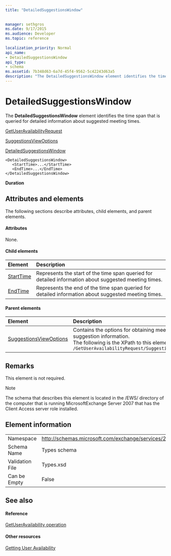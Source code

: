 ```yaml
---
title: "DetailedSuggestionsWindow"
 
 
manager: sethgros
ms.date: 9/17/2015
ms.audience: Developer
ms.topic: reference
 
localization_priority: Normal
api_name:
- DetailedSuggestionsWindow
api_type:
- schema
ms.assetid: 7b348d63-6a7d-45f4-9562-5c42243d63a5
description: "The DetailedSuggestionsWindow element identifies the time span that is queried for detailed information about suggested meeting times."
---
```


# DetailedSuggestionsWindow

The **DetailedSuggestionsWindow** element identifies the time span that is queried for detailed information about suggested meeting times. 
  
[GetUserAvailabilityRequest](getuseravailabilityrequest.md)
  
[SuggestionsViewOptions](suggestionsviewoptions.md)
  
[DetailedSuggestionsWindow](detailedsuggestionswindow.md)
  
```
<DetailedSuggestionsWindow>
   <StartTime>...</StartTime>
   <EndTime>...</EndTime>
</DetailedSuggestionsWindow>
```

 **Duration**
## Attributes and elements

The following sections describe attributes, child elements, and parent elements.
  
#### Attributes

None.
  
#### Child elements

|**Element**|**Description**|
|:-----|:-----|
|[StartTime](starttime.md) <br/> |Represents the start of the time span queried for detailed information about suggested meeting times.  <br/> |
|[EndTime](endtime.md) <br/> |Represents the end of the time span queried for detailed information about suggested meeting times.  <br/> |
   
#### Parent elements

|**Element**|**Description**|
|:-----|:-----|
|[SuggestionsViewOptions](suggestionsviewoptions.md) <br/> |Contains the options for obtaining meeting suggestion information.  <br/> The following is the XPath to this element:  <br/>  `/GetUserAvailabilityRequest/SuggestionViewOptions` <br/> |
   
## Remarks

This element is not required.
  
> [!NOTE]
> The schema that describes this element is located in the /EWS/ directory of the computer that is running MicrosoftExchange Server 2007 that has the Client Access server role installed. 
  
## Element information

|||
|:-----|:-----|
|Namespace  <br/> |http://schemas.microsoft.com/exchange/services/2006/types  <br/> |
|Schema Name  <br/> |Types schema  <br/> |
|Validation File  <br/> |Types.xsd  <br/> |
|Can be Empty  <br/> |False  <br/> |
   
## See also

#### Reference

[GetUserAvailability operation](getuseravailability-operation.md)
#### Other resources

[Getting User Availability](http://msdn.microsoft.com/library/d4133fcb-9b0f-4e6b-aadf-a389da83516a%28Office.15%29.aspx)

